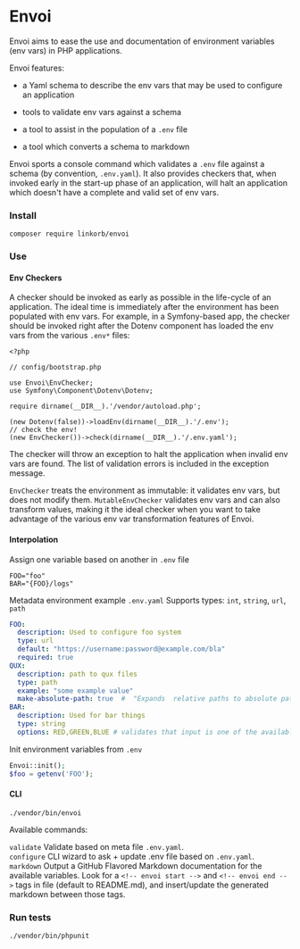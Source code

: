 Envoi
=====

Envoi aims to ease the use and documentation of environment variables (env
vars) in PHP applications.

Envoi features:

- a Yaml schema to describe the env vars that may be used to configure an
  application

- tools to validate env vars against a schema

- a tool to assist in the population of a `.env` file

- a tool which converts a schema to markdown

Envoi sports a console command which validates a `.env` file against a schema
(by convention, `.env.yaml`).  It also provides checkers that, when invoked
early in the start-up phase of an application, will halt an application which
doesn't have a complete and valid set of env vars.

### Install

    composer require linkorb/envoi

### Use

#### Env Checkers

A checker should be invoked as early as possible in the life-cycle of an
application.  The ideal time is immediately after the environment has been
populated with env vars.  For example, in a Symfony-based app, the checker
should be invoked right after the Dotenv component has loaded the env vars from
the various `.env*` files:

```
<?php

// config/bootstrap.php

use Envoi\EnvChecker;
use Symfony\Component\Dotenv\Dotenv;

require dirname(__DIR__).'/vendor/autoload.php';

(new Dotenv(false))->loadEnv(dirname(__DIR__).'/.env');
// check the env!
(new EnvChecker())->check(dirname(__DIR__).'/.env.yaml');
```

The checker will throw an exception to halt the application when invalid env
vars are found.  The list of validation errors is included in the exception
message.

`EnvChecker` treats the environment as immutable: it validates env vars, but
does not modify them.  `MutableEnvChecker` validates env vars and can also
transform values, making it the ideal checker when you want to take advantage
of the various env var transformation features of Envoi.

#### Interpolation

Assign one variable based on another in `.env` file

```
FOO="foo" 
BAR="{FOO}/logs"
```

Metadata environment example `.env.yaml`
Supports types: `int`, `string`, `url`, `path`

```yaml
FOO:
  description: Used to configure foo system
  type: url
  default: "https://username:password@example.com/bla"
  required: true
QUX:
  description: path to qux files
  type: path
  example: "some example value"
  make-absolute-path: true  #  "Expands  relative paths to absolute paths (i.e. ~/qux becomes /home/joe/qux)
BAR:
  description: Used for bar things
  type: string
  options: RED,GREEN,BLUE # validates that input is one of the available options
```

Init environment variables from `.env`

```php
Envoi::init();
$foo = getenv('FOO');
```

#### CLI

    ./vendor/bin/envoi
    
Available commands:

`validate`   Validate based on meta file `.env.yaml`.<br/>
`configure`  CLI wizard to ask + update .env file based on `.env.yaml`.<br/>
`markdown`   Output a GitHub Flavored Markdown documentation for the available variables.
Look for a `<!-- envoi start -->` and `<!-- envoi end -->` tags in file (default to README.md), and insert/update the generated markdown between those tags.


### Run tests
    
    ./vendor/bin/phpunit
